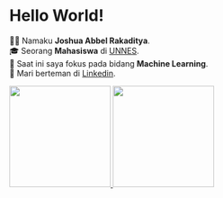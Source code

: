 # Hello World! 

🙋‍♂️ Namaku **Joshua Abbel Rakaditya**.<br>
🎓 Seorang **Mahasiswa** di [UNNES](https://unnes.ac.id/beranda/).<br>
🔭 Saat ini saya fokus pada bidang **Machine Learning**.<br>
🔗 Mari berteman di [Linkedin](https://www.linkedin.com/in/joshua-abbel-rakaditya-93a55a217/).

<p align="left">
<a href="https://github.com/JoshuaAbbelR">
  <img height="180em" src="https://github-readme-stats-eight-theta.vercel.app/api?username=JoshuaAbbelR&show_icons=true&theme=algolia&include_all_commits=true&count_private=true"/>
  <img height="180em" src="https://github-readme-stats-eight-theta.vercel.app/api/top-langs/?username=JoshuaAbbelR&layout=compact&theme=algolia"/>
</a>
</p>
